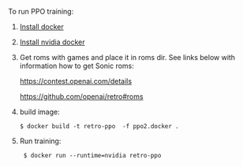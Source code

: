 To run PPO training:

1) [Install docker](https://docs.docker.com/install/)

2) [Install nvidia docker](https://github.com/NVIDIA/nvidia-docker)

3) Get roms with games and place it in roms dir. See links below with information how to get Sonic roms:

    https://contest.openai.com/details

    https://github.com/openai/retro#roms

4) build image:
    
       $ docker build -t retro-ppo  -f ppo2.docker .

5) Run training:

        $ docker run --runtime=nvidia retro-ppo
